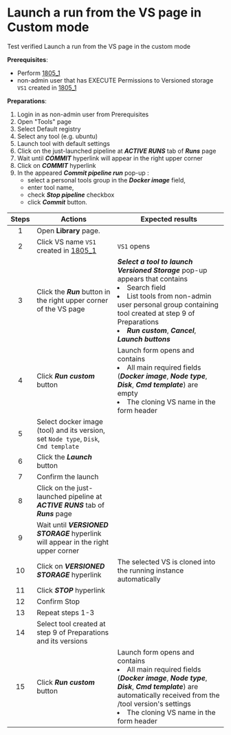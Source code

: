# Launch a run from the VS page in Custom mode
Test verified Launch a run from the VS page in the custom mode

**Prerequisites**:
- Perform [1805_1](1805_1.md)
- non-admin user that has EXECUTE Permissions to Versioned storage `VS1` created in [1805_1](1805_1.md)

**Preparations**:

1. Login in as non-admin user from Prerequisites
2. Open "Tools" page
3. Select Default registry
4. Select any tool (e.g. ubuntu)
5. Launch tool with default settings
6. Click on the just-launched pipeline at ***ACTIVE RUNS*** tab of ***Runs*** page
7. Wait until ***COMMIT*** hyperlink will appear in the right upper corner
8. Click on ***COMMIT*** hyperlink
9. In the appeared ***Commit pipeline run*** pop-up :
    - select a personal tools group in the ***Docker image*** field,
    - enter tool name,
    - check ***Stop pipeline*** checkbox
    - click ***Commit*** button.

| Steps | Actions | Expected results |
| :---: | --- | --- |
| 1 | Open **Library** page. | |
| 2 | Click VS name `VS1` created in [1805_1](1805_1.md) | `VS1` opens |
| 3 | Click the ***Run*** button in the right upper corner of the VS page | ***Select a tool to launch Versioned Storage*** pop-up appears that contains <li> Search field </li><li> List tools from non-admin user personal group containing tool created at step 9 of Preparations </li><li> ***Run custom***, ***Cancel***, ***Launch buttons***|
| 4 | Click ***Run custom*** button | Launch form opens and contains <li> All main required fields (***Docker image***, ***Node type***, ***Disk***, ***Cmd template***) are empty </li><li> The cloning VS name in the form header |
| 5 | Select docker image (tool) and its version, set `Node type`, `Disk`, `Cmd template` | |
| 6 | Click the ***Launch*** button | |
| 7 | Confirm the launch | |
| 8 | Click on the just-launched pipeline at ***ACTIVE RUNS*** tab of ***Runs*** page | |
| 9 | Wait until ***VERSIONED STORAGE*** hyperlink will appear in the right upper corner | |
| 10 | Click on ***VERSIONED STORAGE*** hyperlink | The selected VS is cloned into the running instance automatically |
| 11 | Click ***STOP*** hyperlink | |
| 12 | Confirm Stop | |
| 13 | Repeat steps 1-3 | |
| 14 | Select tool created at step 9 of Preparations and its versions | |
| 15 | Click ***Run custom*** button | Launch form opens and contains <li> All main required fields (***Docker image***, ***Node type***, ***Disk***, ***Cmd template***) are automatically received from the /tool version's settings </li><li> The cloning VS name in the form header |